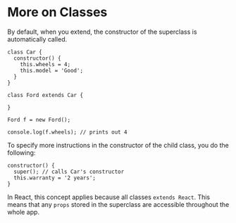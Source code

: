 # More on Classes

By default, when you extend, the constructor of the superclass is automatically called.

```
class Car {
  constructor() {
    this.wheels = 4;
    this.model = 'Good';
  }
}

class Ford extends Car { 

}

Ford f = new Ford();

console.log(f.wheels); // prints out 4
```

To specify more instructions in the constructor of the child class, you do the following:

```
constructor() {
  super(); // calls Car's constructor
  this.warranty = '2 years';
}
```

In React, this concept applies because all classes `extends React`. This means that any `props` stored in the superclass are accessible throughout the whole app.  